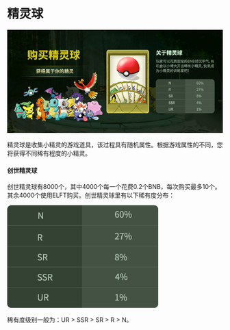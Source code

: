# 精灵球

![](<../.gitbook/assets/buy elfball-cn.png>)

精灵球是收集小精灵的游戏道具，该过程具有随机属性。根据游戏属性的不同，您将获得不同稀有程度的小精灵。

#### 创世精灵球

创世精灵球有8000个，其中4000个每一个花费0.2个BNB，每次购买最多10个。其余4000个使用ELFT购买。创世精灵球里有以下稀有度分布：

![](<../.gitbook/assets/Rarity (1).png>)

稀有度级别一般为：UR > SSR > SR > R > N。
